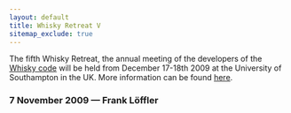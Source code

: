 ```yaml
---
layout: default
title: Whisky Retreat V
sitemap_exclude: true
---
```

The fifth Whisky Retreat, the annual meeting of the developers of the
[Whisky code](http://www.whiskycode.org/) will be held from December
17-18th 2009 at the University of Southampton in the UK. More
information can be found
[here](http://www.whiskycode.org/events/whiskyretreatV/WhiskyRetreat_V.html).

### 7 November 2009 — Frank Löffler
